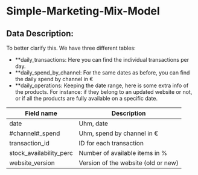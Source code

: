 # Simple-Marketing-Mix-Model

## Data Description:



To better clarify this. We have three different tables: 

- **daily_transactions: 
Here you can find the individual transactions per day. 
- **daily_spend_by_channel:
For the same dates as before, you can find the daily spend by channel in €
- **daily_operations: 
Keeping the date range, here is some extra info of the products. For instance: if they belong to an updated website or not, or if all the products are fully available on a specific date.

| Field name                   | Description          
| ---------------------------- | ------------------------------------ 
| date                         | Uhm, date          
| #channel#_spend              | Uhm, spend by channel in €
| transaction_id               | ID for each transaction
| stock_availability_perc      | Number of available items in %
| website_version              | Version of the website (old or new)

